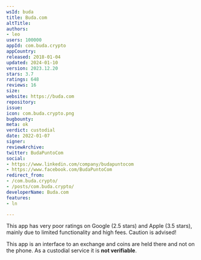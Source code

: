```yaml
---
wsId: buda
title: Buda.com
altTitle: 
authors:
- leo
users: 100000
appId: com.buda.crypto
appCountry: 
released: 2018-01-04
updated: 2024-01-10
version: 2023.12.20
stars: 3.7
ratings: 648
reviews: 16
size: 
website: https://buda.com
repository: 
issue: 
icon: com.buda.crypto.png
bugbounty: 
meta: ok
verdict: custodial
date: 2022-01-07
signer: 
reviewArchive: 
twitter: BudaPuntoCom
social:
- https://www.linkedin.com/company/budapuntocom
- https://www.facebook.com/BudaPuntoCom
redirect_from:
- /com.buda.crypto/
- /posts/com.buda.crypto/
developerName: Buda.com
features:
- ln

---
```


This app has very poor ratings on Google (2.5 stars) and Apple (3.5 stars),
mainly due to limited functionality and high fees. Caution is advised!

This app is an interface to an exchange and coins are held there and not on the
phone. As a custodial service it is **not verifiable**.
